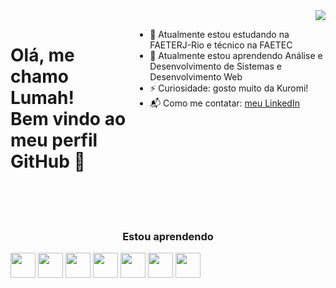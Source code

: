 <div>
    <img align="right" src="https://stickershop.line-scdn.net/stickershop/v1/product/18810/LINEStorePC/main.png">
</div>
  
<div style="display: flex; width: 100%;">
    <h1>Olá, me chamo Lumah! <br> Bem vindo ao meu perfil GitHub 👋</h1>
  <ul>
    <li>
       🔭 Atualmente estou estudando na FAETERJ-Rio e técnico na FAETEC
    </li>
    <li>
       🌱 Atualmente estou aprendendo Análise e Desenvolvimento de Sistemas e Desenvolvimento Web
    </li>
    <li>
       ⚡ Curiosidade: gosto muito da Kuromi!
    </li>
    <li>
       📬 Como me contatar: <a href="https://www.linkedin.com/in/lumah-p-4744a726a/">meu LinkedIn</a>
    </li>
  </ul>
</div>
<br><br><br>
<h3 align="center">Estou aprendendo</h3>
<div style="display: inline-block;" align="center">
  <img src="https://cdn.jsdelivr.net/gh/devicons/devicon/icons/html5/html5-original.svg" loading="lazy" width="40" height="40"/>       
  <img src="https://cdn.jsdelivr.net/gh/devicons/devicon/icons/css3/css3-original.svg" loading="lazy" width="40" height="40"/>
  <img src="https://cdn.jsdelivr.net/gh/devicons/devicon/icons/javascript/javascript-original.svg" loading="lazy" width="40" height="40"/>    
  <img src="https://cdn.jsdelivr.net/gh/devicons/devicon/icons/nodejs/nodejs-original.svg" loading="lazy" width="40" height="40"/>   
  <img src="https://cdn.jsdelivr.net/gh/devicons/devicon/icons/python/python-original.svg" loading="lazy" width="40" height="40"/>        
  <img src="https://cdn.jsdelivr.net/gh/devicons/devicon/icons/c/c-original.svg" loading="lazy" width="40" height="40"/>
  <img src="https://cdn.jsdelivr.net/gh/devicons/devicon/icons/php/php-original.svg" loading="lazy" width="40" height="40"/>         
</div>
